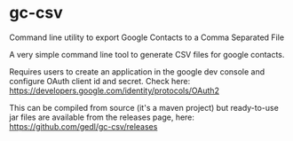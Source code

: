 # gc-csv
Command line utility to export Google Contacts  to a Comma Separated File

A very simple command line tool to generate CSV files for google contacts.

Requires users to create an application in the google dev console and configure OAuth client id and secret. Check here: https://developers.google.com/identity/protocols/OAuth2

This can be compiled from source (it's a maven project) but ready-to-use jar files are available from the releases page, here: https://github.com/gedl/gc-csv/releases

